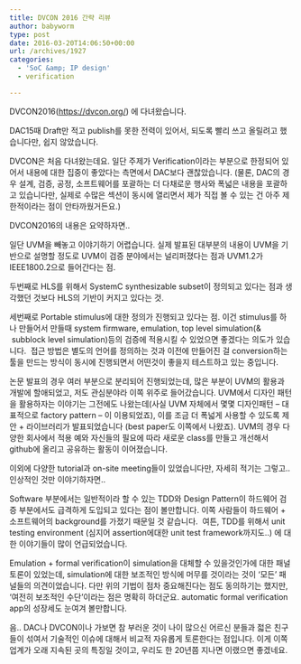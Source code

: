 ```yaml
---
title: DVCON 2016 간략 리뷰
author: babyworm
type: post
date: 2016-03-20T14:06:50+00:00
url: /archives/1927
categories:
  - 'SoC &amp; IP design'
  - verification

---
```

DVCON2016(<https://dvcon.org/>) 에 다녀왔습니다.

DAC15때 Draft만 적고 publish를 못한 전력이 있어서, 되도록 빨리 쓰고 올릴려고 했습니다만, 쉽지 않았습니다.

DVCON은 처음 다녀왔는데요. 일단 주제가 Verification이라는 부분으로 한정되어 있어서 내용에 대한 집중이 좋았다는 측면에서 DAC보다 괜찮았습니다. (물론, DAC의 경우 설계, 검증, 공정, 소프트웨어를 포괄하는 더 다채로운 행사와 폭넓은 내용을 포괄하고 있습니다만, 실제로 수많은 섹션이 동시에 열리면서 제가 직접 볼 수 있는 건 아주 제한적이라는 점이 안타까웠거든요.)

DVCON2016의 내용은 요약하자면..

일단 UVM을 빼놓고 이야기하기 어렵습니다. 실제 발표된 대부분의 내용이 UVM을 기반으로 설명할 정도로 UVM이 검증 분야에서는 널리퍼졌다는 점과 UVM1.2가 IEEE1800.2으로 들어간다는 점.

두번째로 HLS를 위해서 SystemC synthesizable subset이 정의되고 있다는 점과 생각했던 것보다 HLS의 기반이 커지고 있다는 것.

세번째로 Portable stimulus에 대한 정의가 진행되고 있다는 점. 이건 stimulus를 하나 만들어서 만들때 system firmware, emulation, top level simulation(& &nbsp;subblock level simulation)등의 검증에 적용시킬 수 있었으면 좋겠다는 의도가 있습니다. &nbsp;접근 방법은 별도의 언어를 정의하는 것과 이전에 만들어진 걸 conversion하는 툴을 만드는 방식이 동시에 진행되면서 어떤것이 좋을지 테스트하고 있는 중입니다.

논문 발표의 경우 여러 부분으로 분리되어 진행되었는데, 많은 부분이 UVM의 활용과 개발에 할애되었고, 저도 관심분야라 이쪽 위주로 들어갔습니다. UVM에서 디자인 패턴을 활용하자는 이야기는 그전에도 나왔는데(사실 UVM 자체에서 몇몇 디자인패턴 &#8211; 대표적으로 factory pattern &#8211; 이 이용되었죠), 이를 조금 더 폭넓게 사용할 수 있도록 제안 + 라이브러리가 발표되었습니다 (best paper도 이쪽에서 나왔죠). UVM의 경우 다양한 회사에서 적용 예와 자신들의 필요에 따라 새로운 class를 만들고 개선해서 github에 올리고 공유하는 활동이 이어졌습니다.

이외에 다양한 tutorial과 on-site meeting들이 있었습니다만, 자세히 적기는 그렇고.. 인상적인 것만 이야기하자면..

Software 부분에서는 일반적이라 할 수 있는 TDD와 Design Pattern이 하드웨어 검증 부분에서도 급격하게 도입되고 있다는 점이 볼만합니다. 이쪽 사람들이 하드웨어 + 소프트웨어의 background를 가졌기 때문일 것 같습니다. &nbsp;여튼, TDD를 위해서 unit testing environment (심지어 assertion에대한 unit test framework까지도..) 에 대한 이야기들이 많이 언급되었습니다.

Emulation + formal verification이 simulation을 대체할 수 있을것인가에 대한 패널토론이 있었는데, simulation에 대한 보조적인 방식에 머무를 것이라는 것이 &#8216;모든&#8217; 패널들의 의견이었습니다. 다만 위의 기법이 점차 중요해진다는 점도 동의하기는 했지만, &#8216;여전히 보조적인 수단&#8217;이라는 점은 명확히 하더군요. automatic formal verification app의 성장세도 눈여겨 볼만합니다.&nbsp;

음.. DAC나 DVCON이나 가보면 참 부러운 것이 나이 많으신 어르신 분들과 젋은 친구들이 섞여서 기술적인 이슈에 대해서 비교적 자유롭게 토론한다는 점입니다. 이게 이쪽 업계가 오래 지속된 곳의 특징일 것이고, 우리도 한 20년쯤 지나면 이랬으면 좋겠네요.

&nbsp;